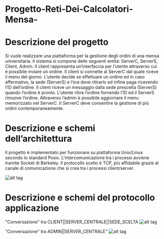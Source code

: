 # Progetto-Reti-Dei-Calcolatori-Mensa-

# Descrizione del progetto

Si vuole realizzare una piattaforma per la gestione degli ordini di una mensa universitaria.
Il sistema si compone delle seguenti entità: ServerC, ServerS, Client, Admin. Il client
rappresenta un’interfaccia per l’utente attraverso cui è possibile inviare un ordine. Il client
si connette al ServerC dal quale riceve il menu del giorno. L’utente decide se effettuare un
ordine ed in caso affermativo, la sede (ServerS) e l’ora dove ritirarlo ed infine paga
ricevendo l’ID dell’ordine. Il client riceve un messaggio dalla sede prescelta (ServerS)
quando l’ordine è pronto. L’utente ritira l’ordine fornendo l’ID ed il ServerS rimuove
l’ordine. Attraverso l’admin è possibile aggiornare il menu memorizzato nel ServerC. Il
ServerC deve consentire la gestione di più ordini contemporaneamente.


# Descrizione e schemi dell’architettura
Il progetto è implementato per funzionare su piattaforma Unix/Linux secondo lo standard
Posix. L'intercomunicazione tra i processi avviene tramite Socket di Berkeley. Il protocollo
scelto è TCP, più affidabile grazie al canale di comunicazione che si crea tra i processi
client/server.


![alt tag](http://imageshack.com/a/img924/5885/0uO5lj.png)


# Descrizione e schemi del protocollo applicazione
"Conversazione" tra CLIENT||SERVER_CENTRALE||SEDE_SCELTA
![alt tag](http://imageshack.com/a/img924/8306/YwsJWP.png)

"Conversazione" tra ADMIN||SERVER_CENTRALE"
![alt tag](http://imageshack.com/a/img924/1688/nWWg0v.png)

